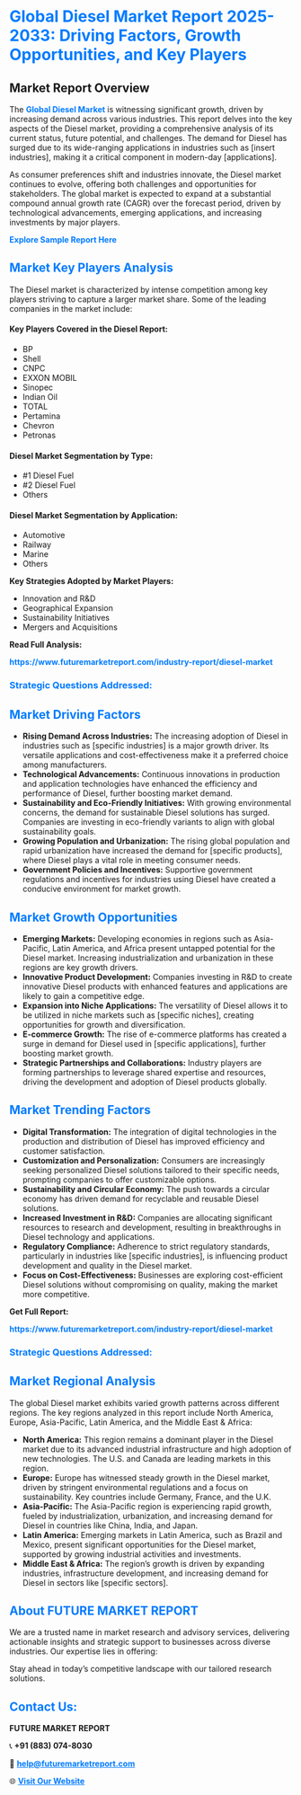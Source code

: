 <h1 style="color: #007BFF;">Global Diesel Market Report 2025-2033: Driving Factors, Growth Opportunities, and Key Players</h1>

<section id="overview">
<h2>Market Report Overview</h2>
<p>The <a href="https://www.futuremarketreport.com/industry-report/diesel-market" style="color: #007BFF; text-decoration: none;"><strong>Global Diesel Market</strong></a> is witnessing significant growth, driven by increasing demand across various industries. This report delves into the key aspects of the Diesel market, providing a comprehensive analysis of its current status, future potential, and challenges. The demand for Diesel has surged due to its wide-ranging applications in industries such as [insert industries], making it a critical component in modern-day [applications].</p>
<p>As consumer preferences shift and industries innovate, the Diesel market continues to evolve, offering both challenges and opportunities for stakeholders. The global market is expected to expand at a substantial compound annual growth rate (CAGR) over the forecast period, driven by technological advancements, emerging applications, and increasing investments by major players.</p>
</section>

<section id="overview">
<p><a href="https://www.futuremarketreport.com/request-sample/reportId=27384" style="color: #007BFF; text-decoration: none;"><strong>Explore Sample Report Here</strong></a></p>
</section>

<section id="key-players">
<h2 style="color: #007BFF;">Market Key Players Analysis</h2>
<p>The Diesel market is characterized by intense competition among key players striving to capture a larger market share. Some of the leading companies in the market include:</p>
<h4>Key Players Covered in the Diesel Report:</h4>
<ul><li>BP</li><li>Shell</li><li>CNPC</li><li>EXXON MOBIL</li><li>Sinopec</li><li>Indian Oil</li><li>TOTAL</li><li>Pertamina</li><li>Chevron</li><li>Petronas</li></ul>
<h4>Diesel Market Segmentation by Type:</h4>
<ul><li>#1 Diesel Fuel</li><li>#2 Diesel Fuel</li><li>Others</li></ul>

<h4>Diesel Market Segmentation by Application:</h4>
<ul><li>Automotive</li><li>Railway</li><li>Marine</li><li>Others</li></ul>
<p><strong>Key Strategies Adopted by Market Players:</strong></p>
<ul>
<li>Innovation and R&D</li>
<li>Geographical Expansion</li>
<li>Sustainability Initiatives</li>
<li>Mergers and Acquisitions</li>
</ul>
</section>

<section>
<p><strong>Read Full Analysis: </strong></p><a href="https://www.futuremarketreport.com/industry-report/diesel-market" style="color: #007BFF; text-decoration: none;"><strong>https://www.futuremarketreport.com/industry-report/diesel-market</strong></a>
<h3 style="color: #007BFF;">Strategic Questions Addressed:</h3>
</section>

<section id="driving-factors">
<h2 style="color: #007BFF;">Market Driving Factors</h2>
<ul>
<li><strong>Rising Demand Across Industries:</strong> The increasing adoption of Diesel in industries such as [specific industries] is a major growth driver. Its versatile applications and cost-effectiveness make it a preferred choice among manufacturers.</li>
<li><strong>Technological Advancements:</strong> Continuous innovations in production and application technologies have enhanced the efficiency and performance of Diesel, further boosting market demand.</li>
<li><strong>Sustainability and Eco-Friendly Initiatives:</strong> With growing environmental concerns, the demand for sustainable Diesel solutions has surged. Companies are investing in eco-friendly variants to align with global sustainability goals.</li>
<li><strong>Growing Population and Urbanization:</strong> The rising global population and rapid urbanization have increased the demand for [specific products], where Diesel plays a vital role in meeting consumer needs.</li>
<li><strong>Government Policies and Incentives:</strong> Supportive government regulations and incentives for industries using Diesel have created a conducive environment for market growth.</li>
</ul>
</section>

<section id="growth-opportunities">
<h2 style="color: #007BFF;">Market Growth Opportunities</h2>
<ul>
<li><strong>Emerging Markets:</strong> Developing economies in regions such as Asia-Pacific, Latin America, and Africa present untapped potential for the Diesel market. Increasing industrialization and urbanization in these regions are key growth drivers.</li>
<li><strong>Innovative Product Development:</strong> Companies investing in R&D to create innovative Diesel products with enhanced features and applications are likely to gain a competitive edge.</li>
<li><strong>Expansion into Niche Applications:</strong> The versatility of Diesel allows it to be utilized in niche markets such as [specific niches], creating opportunities for growth and diversification.</li>
<li><strong>E-commerce Growth:</strong> The rise of e-commerce platforms has created a surge in demand for Diesel used in [specific applications], further boosting market growth.</li>
<li><strong>Strategic Partnerships and Collaborations:</strong> Industry players are forming partnerships to leverage shared expertise and resources, driving the development and adoption of Diesel products globally.</li>
</ul>
</section>

<section id="trending-factors">
<h2 style="color: #007BFF;">Market Trending Factors</h2>
<ul>
<li><strong>Digital Transformation:</strong> The integration of digital technologies in the production and distribution of Diesel has improved efficiency and customer satisfaction.</li>
<li><strong>Customization and Personalization:</strong> Consumers are increasingly seeking personalized Diesel solutions tailored to their specific needs, prompting companies to offer customizable options.</li>
<li><strong>Sustainability and Circular Economy:</strong> The push towards a circular economy has driven demand for recyclable and reusable Diesel solutions.</li>
<li><strong>Increased Investment in R&D:</strong> Companies are allocating significant resources to research and development, resulting in breakthroughs in Diesel technology and applications.</li>
<li><strong>Regulatory Compliance:</strong> Adherence to strict regulatory standards, particularly in industries like [specific industries], is influencing product development and quality in the Diesel market.</li>
<li><strong>Focus on Cost-Effectiveness:</strong> Businesses are exploring cost-efficient Diesel solutions without compromising on quality, making the market more competitive.</li>
</ul>
</section>

<section>
<p><strong>Get Full Report: </strong></p><a href="https://www.futuremarketreport.com/industry-report/diesel-market" style="color: #007BFF; text-decoration: none;"><strong>https://www.futuremarketreport.com/industry-report/diesel-market</strong></a>
<h3 style="color: #007BFF;">Strategic Questions Addressed:</h3>
</section>


<section id="regional-analysis">
<h2 style="color: #007BFF;">Market Regional Analysis</h2>
<p>The global Diesel market exhibits varied growth patterns across different regions. The key regions analyzed in this report include North America, Europe, Asia-Pacific, Latin America, and the Middle East & Africa:</p>
<ul>
<li><strong>North America:</strong> This region remains a dominant player in the Diesel market due to its advanced industrial infrastructure and high adoption of new technologies. The U.S. and Canada are leading markets in this region.</li>
<li><strong>Europe:</strong> Europe has witnessed steady growth in the Diesel market, driven by stringent environmental regulations and a focus on sustainability. Key countries include Germany, France, and the U.K.</li>
<li><strong>Asia-Pacific:</strong> The Asia-Pacific region is experiencing rapid growth, fueled by industrialization, urbanization, and increasing demand for Diesel in countries like China, India, and Japan.</li>
<li><strong>Latin America:</strong> Emerging markets in Latin America, such as Brazil and Mexico, present significant opportunities for the Diesel market, supported by growing industrial activities and investments.</li>
<li><strong>Middle East & Africa:</strong> The region’s growth is driven by expanding industries, infrastructure development, and increasing demand for Diesel in sectors like [specific sectors].</li>
</ul>
</section>

<footer>
<h2 style="color: #007BFF;">About FUTURE MARKET REPORT</h2>
<p>We are a trusted name in market research and advisory services, delivering actionable insights and strategic support to businesses across diverse industries. Our expertise lies in offering:</p>

<p>Stay ahead in today’s competitive landscape with our tailored research solutions.</p>

<h2 style="color: #007BFF;">Contact Us:</h2>
<p><strong>FUTURE MARKET REPORT</strong></p>
<p>📞 <strong>+91 (883) 074-8030</strong></p>
<p>📧 <strong><a href="mailto:help@futuremarketreport.com" style="color: #007BFF;">help@futuremarketreport.com</a></strong></p>
<p>🌐 <strong><a href="https://www.futuremarketreport.com/" style="color: #007BFF;">Visit Our Website</a></strong></p>
</footer>